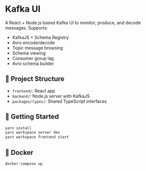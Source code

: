 # Kafka UI

A React + Node.js based Kafka UI to monitor, produce, and decode messages. Supports:

- KafkaJS + Schema Registry
- Avro encode/decode
- Topic message browsing
- Schema viewing
- Consumer group lag
- Avro schema builder

## 🧱 Project Structure

- `frontend/`: React app
- `backend/`: Node.js server with KafkaJS
- `packages/types/`: Shared TypeScript interfaces

## 🚀 Getting Started

```bash
yarn install
yarn workspace server dev
yarn workspace frontend start
```

## 🐳 Docker

```bash
docker-compose up
```
